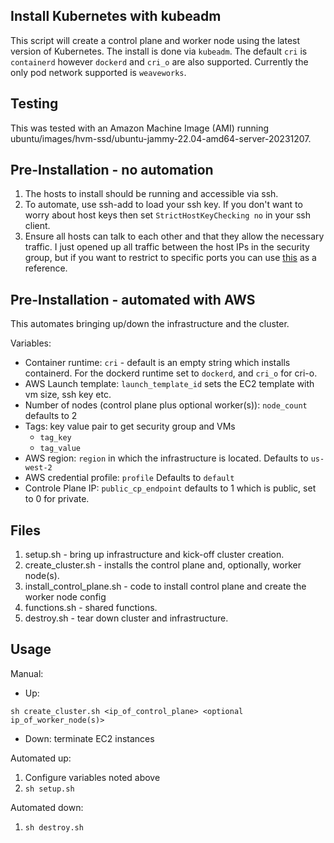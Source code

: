 Install Kubernetes with kubeadm
--

This script will create a control plane and worker node using the latest version of Kubernetes.  The install is done via ```kubeadm```.  The default ```cri``` is ```containerd``` however ```dockerd``` and ```cri_o``` are also supported.  Currently the only pod network supported is ```weaveworks```.
  
Testing
--

This was tested with an Amazon Machine Image (AMI) running ubuntu/images/hvm-ssd/ubuntu-jammy-22.04-amd64-server-20231207.  
  
Pre-Installation - no automation
--

1) The hosts to install should be running and accessible via ssh.  
2) To automate, use ssh-add to load your ssh key.  If you don't want to worry about host keys then set ```StrictHostKeyChecking no``` in your ssh client.  
3) Ensure all hosts can talk to each other and that they allow the necessary traffic.  I just opened up all traffic between the host IPs in the security group, but if you want to restrict to specific ports you can use [this](https://kubernetes.io/docs/reference/networking/ports-and-protocols/) as a reference.  
  
Pre-Installation - automated with AWS
--
  
This automates bringing up/down the infrastructure and the cluster.  
  
Variables:  
  
- Container runtime: ```cri``` - default is an empty string which installs containerd.  For the dockerd runtime set to ```dockerd```, and 
```cri_o``` for cri-o. 
- AWS Launch template: ```launch_template_id``` sets the EC2 template with vm size, ssh key etc.  
- Number of nodes (control plane plus optional worker(s)): ```node_count``` defaults to 2  
- Tags: key value pair to get security group and VMs  
    - ```tag_key```  
    - ```tag_value```  
- AWS region: ```region``` in which the infrastructure is located.  Defaults to ```us-west-2```  
- AWS credential profile: ```profile``` Defaults to ```default```  
- Controle Plane IP: ```public_cp_endpoint``` defaults to 1 which is public, set to 0 for private.  
  
Files
--
  
1) setup.sh - bring up infrastructure and kick-off cluster creation.  
2) create_cluster.sh - installs the control plane and, optionally, worker node(s).  
3) install_control_plane.sh - code to install control plane and create the worker node config  
4) functions.sh - shared functions.  
5) destroy.sh - tear down cluster and infrastructure.  
  
Usage
-- 

Manual:  
  
- Up:  
  
```  
sh create_cluster.sh <ip_of_control_plane> <optional ip_of_worker_node(s)>  
```  
  
- Down: terminate EC2 instances  
  
Automated up:  
  
1) Configure variables noted above  
2) ```sh setup.sh```  
  
Automated down:  
  
1) ```sh destroy.sh```  
